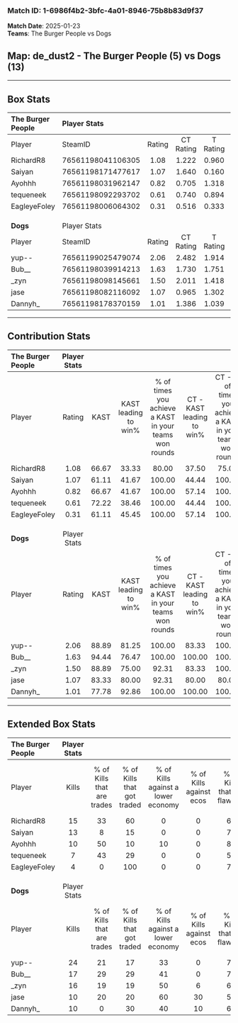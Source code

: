### Match ID: 1-6986f4b2-3bfc-4a01-8946-75b8b83d9f37  
**Match Date**: 2025-01-23  
**Teams**: The Burger People vs Dogs  

## **Map**: de_dust2 - The Burger People (5) vs Dogs (13)  
---  

## Box Stats  

| **The Burger People** | Player Stats      |        |           |          |       |       |       |         |        |      |     |
| :- | :- | :-: | :-: | :-: | :-: | :-: | :-: | :-: | :-: | :-: | :-: |
| Player                | SteamID           | Rating | CT Rating | T Rating | KAST  |  ADR  | Kills | Assists | Deaths | K/D  | HS% |
| RichardR8             | 76561198041106305 |  1.08  |   1.222   |  0.960   | 66.67 | 84.3  |  15   |    2    |   16   | 0.94 | 53  |
| Saiyan                | 76561198171477617 |  1.07  |   1.640   |  0.160   | 61.11 | 83.5  |  13   |    4    |   12   | 1.08 | 23  |
| Ayohhh                | 76561198031962147 |  0.82  |   0.705   |  1.318   | 66.67 | 77.1  |  10   |    3    |   16   | 0.63 | 50  |
| tequeneek             | 76561198092293702 |  0.61  |   0.740   |  0.894   | 72.22 | 45.7  |   7   |    3    |   16   | 0.44 | 28  |
| EagleyeFoley          | 76561198006064302 |  0.31  |   0.516   |  0.333   | 61.11 | 31.1  |   4   |    2    |   17   | 0.24 | 50  |
|                       |                   |        |           |          |       |       |       |         |        |      |     |
|                       |                   |        |           |          |       |       |       |         |        |      |     |
|                       |                   |        |           |          |       |       |       |         |        |      |     |
| **Dogs**              | Player Stats      |        |           |          |       |       |       |         |        |      |     |
| Player                | SteamID           | Rating | CT Rating | T Rating | KAST  |  ADR  | Kills | Assists | Deaths | K/D  | HS% |
| yup--                 | 76561199025479074 |  2.06  |   2.482   |  1.914   | 88.89 | 131.5 |  24   |    7    |   9    | 2.67 | 58  |
| Bub__                 | 76561198039914213 |  1.63  |   1.730   |  1.751   | 94.44 | 81.9  |  17   |    6    |   8    | 2.13 | 52  |
| _zyn                  | 76561198098145661 |  1.50  |   2.011   |  1.418   | 88.89 | 100.7 |  16   |    4    |   11   | 1.45 | 81  |
| jase                  | 76561198082116092 |  1.07  |   0.965   |  1.302   | 83.33 | 58.2  |  10   |    5    |   10   | 1.00 | 60  |
| Dannyh_               | 76561198178370159 |  1.01  |   1.386   |  1.039   | 77.78 | 64.5  |  10   |    3    |   11   | 0.91 | 50  |
---  

## Contribution Stats  

| **The Burger People** | Player Stats |       |                      |                                                        |                           |                                                             |                          |                                                            |
| :- | :-: | :-: | :-: | :-: | :-: | :-: | :-: | :-: |
| Player                |    Rating    | KAST  | KAST leading to win% | % of times you achieve a KAST in your teams won rounds | CT - KAST leading to win% | CT - % of times you achieve a KAST in your teams won rounds | T - KAST leading to win% | T - % of times you achieve a KAST in your teams won rounds |
| RichardR8             |     1.08     | 66.67 |        33.33         |                         80.00                          |           37.50           |                            75.00                            |          25.00           |                           100.00                           |
| Saiyan                |     1.07     | 61.11 |        41.67         |                         100.00                         |           44.44           |                           100.00                            |          33.33           |                           100.00                           |
| Ayohhh                |     0.82     | 66.67 |        41.67         |                         100.00                         |           57.14           |                           100.00                            |          20.00           |                           100.00                           |
| tequeneek             |     0.61     | 72.22 |        38.46         |                         100.00                         |           44.44           |                           100.00                            |          25.00           |                           100.00                           |
| EagleyeFoley          |     0.31     | 61.11 |        45.45         |                         100.00                         |           57.14           |                           100.00                            |          25.00           |                           100.00                           |
|                       |              |       |                      |                                                        |                           |                                                             |                          |                                                            |
|                       |              |       |                      |                                                        |                           |                                                             |                          |                                                            |
|                       |              |       |                      |                                                        |                           |                                                             |                          |                                                            |
| **Dogs**              | Player Stats |       |                      |                                                        |                           |                                                             |                          |                                                            |
| Player                |    Rating    | KAST  | KAST leading to win% | % of times you achieve a KAST in your teams won rounds | CT - KAST leading to win% | CT - % of times you achieve a KAST in your teams won rounds | T - KAST leading to win% | T - % of times you achieve a KAST in your teams won rounds |
| yup--                 |     2.06     | 88.89 |        81.25         |                         100.00                         |           83.33           |                           100.00                            |          80.00           |                           100.00                           |
| Bub__                 |     1.63     | 94.44 |        76.47         |                         100.00                         |          100.00           |                           100.00                            |          66.67           |                           100.00                           |
| _zyn                  |     1.50     | 88.89 |        75.00         |                         92.31                          |           83.33           |                           100.00                            |          70.00           |                           87.50                            |
| jase                  |     1.07     | 83.33 |        80.00         |                         92.31                          |           80.00           |                            80.00                            |          80.00           |                           100.00                           |
| Dannyh_               |     1.01     | 77.78 |        92.86         |                         100.00                         |          100.00           |                           100.00                            |          88.89           |                           100.00                           |
---  

## Extended Box Stats  

| **The Burger People** | Player Stats |                            |                            |                                    |                         |                              |                                 |        |                             |                                     |                          |                               |                            |
| :- | :-: | :-: | :-: | :-: | :-: | :-: | :-: | :-: | :-: | :-: | :-: | :-: | :-: |
| Player                |    Kills     | % of Kills that are trades | % of Kills that got traded | % of Kills against a lower economy | % of Kills against ecos | % of Kills that are flawless | % of Kills that are close duels | Deaths | % of Deaths that get traded | % of Deaths against a lower economy | % of Deaths against ecos | % of Deaths that are flawless | % of Deaths that are close |
| RichardR8             |      15      |             33             |             60             |                 0                  |            0            |              67              |               13                |   16   |             13              |                  6                  |            0             |              75               |             6              |
| Saiyan                |      13      |             8              |             15             |                 0                  |            0            |              77              |                0                |   12   |              8              |                  8                  |            0             |              75               |             17             |
| Ayohhh                |      10      |             50             |             10             |                 10                 |            0            |              80              |               10                |   16   |             19              |                  6                  |            0             |              44               |             38             |
| tequeneek             |      7       |             43             |             29             |                 0                  |            0            |              57              |                0                |   16   |             38              |                  6                  |            0             |              69               |             6              |
| EagleyeFoley          |      4       |             0              |            100             |                 0                  |            0            |              75              |                0                |   17   |             29              |                  6                  |            0             |              88               |             0              |
|                       |              |                            |                            |                                    |                         |                              |                                 |        |                             |                                     |                          |                               |                            |
|                       |              |                            |                            |                                    |                         |                              |                                 |        |                             |                                     |                          |                               |                            |
|                       |              |                            |                            |                                    |                         |                              |                                 |        |                             |                                     |                          |                               |                            |
| **Dogs**              | Player Stats |                            |                            |                                    |                         |                              |                                 |        |                             |                                     |                          |                               |                            |
| Player                |    Kills     | % of Kills that are trades | % of Kills that got traded | % of Kills against a lower economy | % of Kills against ecos | % of Kills that are flawless | % of Kills that are close duels | Deaths | % of Deaths that get traded | % of Deaths against a lower economy | % of Deaths against ecos | % of Deaths that are flawless | % of Deaths that are close |
| yup--                 |      24      |             21             |             17             |                 33                 |            0            |              79              |                4                |   9    |             11              |                 33                  |            0             |              100              |             0              |
| Bub__                 |      17      |             29             |             29             |                 41                 |            0            |              76              |                6                |   8    |             50              |                 38                  |            0             |              75               |             0              |
| _zyn                  |      16      |             19             |             19             |                 50                 |            6            |              69              |               25                |   11   |             36              |                 27                  |            0             |              64               |             9              |
| jase                  |      10      |             20             |             20             |                 60                 |           30            |              50              |               20                |   10   |             40              |                 30                  |            10            |              70               |             0              |
| Dannyh_               |      10      |             0              |             30             |                 40                 |           10            |              60              |               20                |   11   |             45              |                 27                  |            0             |              55               |             18             |

